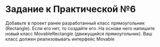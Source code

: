 ﻿# Задание к Практической №6

Добавьте в проект ранее разработанный класс прямоугольник (Rectangle). Если его нет, то создайте его. На основе него напишите новый класс
MovableRectangle (движущийся прямоугольник). Ваш класс должен реализовывать интерфейс Movable